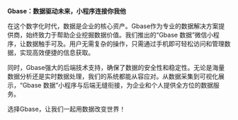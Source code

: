 **Gbase：数据驱动未来，小程序连接你我他**

在这个数字化时代，数据是企业的核心资产。Gbase作为专业的数据解决方案提供商，始终致力于帮助企业挖掘数据价值。我们推出的“Gbase 数据”微信小程序，让数据触手可及。用户无需复杂的操作，只需通过手机即可轻松访问和管理数据，实现高效便捷的信息获取。

同时，Gbase强大的后端技术支持，确保了数据的安全性和稳定性。无论是海量数据分析还是实时数据处理，我们的系统都能从容应对。从数据采集到可视化展示，“Gbase 数据”小程序与后端无缝衔接，为企业和个人提供全方位的数据服务。

选择Gbase，让我们一起用数据改变世界！